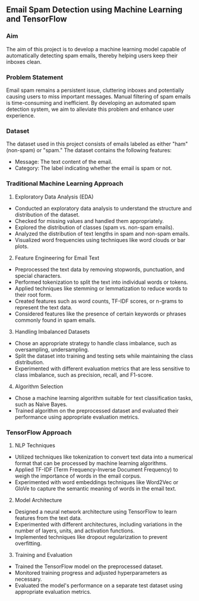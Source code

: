 ## Email Spam Detection using Machine Learning and TensorFlow
### Aim
The aim of this project is to develop a machine learning model capable of automatically detecting spam emails, thereby helping users keep their inboxes clean.

### Problem Statement
Email spam remains a persistent issue, cluttering inboxes and potentially causing users to miss important messages. Manual filtering of spam emails is time-consuming and inefficient. By developing an automated spam detection system, we aim to alleviate this problem and enhance user experience.

### Dataset
The dataset used in this project consists of emails labeled as either "ham" (non-spam) or "spam." The dataset contains the following features:

- Message: The text content of the email.
- Category: The label indicating whether the email is spam or not.

### Traditional Machine Learning Approach
1) Exploratory Data Analysis (EDA)
- Conducted an exploratory data analysis to understand the structure and distribution of the dataset.
- Checked for missing values and handled them appropriately.
- Explored the distribution of classes (spam vs. non-spam emails).
- Analyzed the distribution of text lengths in spam and non-spam emails.
- Visualized word frequencies using techniques like word clouds or bar plots.
2) Feature Engineering for Email Text
- Preprocessed the text data by removing stopwords, punctuation, and special characters.
- Performed tokenization to split the text into individual words or tokens.
- Applied techniques like stemming or lemmatization to reduce words to their root form.
- Created features such as word counts, TF-IDF scores, or n-grams to represent the text data.
- Considered features like the presence of certain keywords or phrases commonly found in spam emails.
3) Handling Imbalanced Datasets
- Chose an appropriate strategy to handle class imbalance, such as oversampling, undersampling.
- Split the dataset into training and testing sets while maintaining the class distribution.
- Experimented with different evaluation metrics that are less sensitive to class imbalance, such as precision, recall, and F1-score.
4) Algorithm Selection
- Chose a machine learning algorithm suitable for text classification tasks, such as Naive Bayes.
- Trained  algorithm on the preprocessed dataset and evaluated their performance using appropriate evaluation metrics.

### TensorFlow Approach
1) NLP Techniques
- Utilized techniques like tokenization to convert text data into a numerical format that can be processed by machine learning algorithms.
- Applied TF-IDF (Term Frequency-Inverse Document Frequency) to weigh the importance of words in the email corpus.
- Experimented with word embeddings techniques like Word2Vec or GloVe to capture the semantic meaning of words in the email text.
2) Model Architecture
- Designed a neural network architecture using TensorFlow to learn features from the text data.
- Experimented with different architectures, including variations in the number of layers, units, and activation functions.
- Implemented techniques like dropout regularization to prevent overfitting.
3) Training and Evaluation
- Trained the TensorFlow model on the preprocessed dataset.
- Monitored training progress and adjusted hyperparameters as necessary.
- Evaluated the model's performance on a separate test dataset using appropriate evaluation metrics.
